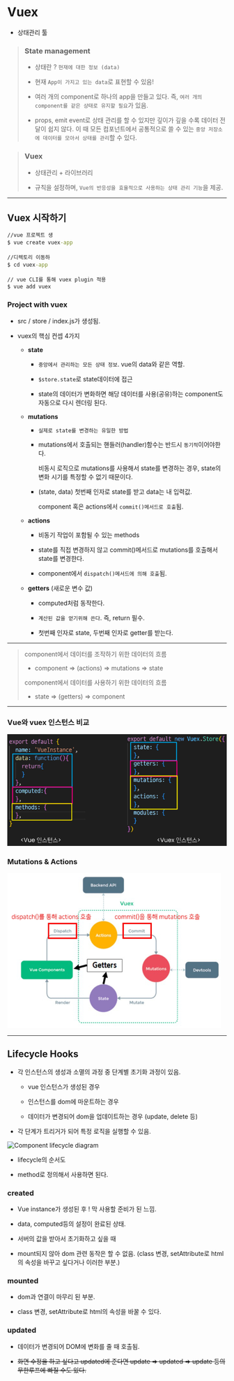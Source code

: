 # Vuex

- 상태관리 툴

> ### State management
> 
> - 상태란 ? `현재에 대한 정보 (data)`
> 
> - 현재 `App이 가지고 있는 data`로 표현할 수 있음!
> 
> - 여러 개의 component로 하나의 app을 만들고 있다. 즉, `여러 개의 component를 같은 상태로 유지할 필요`가 있음.
> 
> - props, emit event로 상태 관리를 할 수 있지만 깊이가 깊을 수록 데이터 전달이 쉽지 않다. 이 때 모든 컴포넌트에서 공통적으로 쓸 수 있는 `중앙 저장소에 데이터를 모아서 상태를 관리`할 수 있다.

> ### Vuex
> 
> - 상태관리 + 라이브러리
> 
> - 규칙을 설정하며, `Vue의 반응성을 효율적으로 사용하는 상태 관리 기능`을 제공.

****

## Vuex 시작하기

```cmd
//vue 프로젝트 생
$ vue create vuex-app

//디렉토리 이동하
$ cd vuex-app

// vue CLI를 통해 vuex plugin 적용
$ vue add vuex
```

### Project with vuex

- src / store / index.js가 생성됨.

- vuex의 핵심 컨셉 4가지
  
  - **state**
    
    - `중앙에서 관리하는 모든 상태 정보`. vue의 data와 같은 역할.
    
    - `$store.state`로 state데이터에 접근
    
    - state의 데이터가 변화하면 해당 데이터를 사용(공유)하는 component도 자동으로 다시 렌더링 된다.
  
  - **mutations**
    
    - `실제로 state를 변경하는 유일한 방법`
    
    - mutations에서 호출되는 핸들러(handler)함수는 반드시 `동기적`이어야한다.
      
      비동시 로직으로 mutations를 사용해서 state를 변경하는 경우, state의 변화 시기를 특정할 수 없기 때문이다.
    
    - (state, data) 첫번째 인자로 state를 받고 data는 내 입력값.
      
      component 혹은 actions에서 `commit()메서드로 호출`됨.
  
  - **actions**
    
    - 비동기 작업이 포함될 수 있는 methods
    
    - state를 직접 변경하지 않고 commit()메서드로 mutations를 호출해서 state를 변경한다.
    
    - component에서 `dispatch()메서드에 의해 호출`됨.
  
  - **getters** (새로운 변수 값)
    
    - computed처럼 동작한다.
    
    - `계산된 값을 얻기위해 쓴다`. 즉, return 필수.
    
    - 첫번째 인자로 state, 두번째 인자로 getter를 받는다.

****

> component에서 데이터를 조작하기 위한 데이터의 흐름
> 
> - component => (actions) => mutations => state
> 
> component에서 데이터를 사용하기 위한 데이터의 흐름
> 
> - state => (getters) => component

****

### Vue와 vuex 인스턴스 비교

![](vue%203.%20vuex_assets/2022-11-08-09-35-18-image.png)

### Mutations & Actions

![](vue%203.%20vuex_assets/2022-11-08-09-47-46-image.png)

****

## Lifecycle Hooks

- 각 인스턴스의 생성과 소멸의 과정 중 단계별 초기화 과정이 있음.
  
  - vue 인스턴스가 생성된 경우
  
  - 인스턴스를 dom에 마운트하는 경우
  
  - 데이터가 변경되어 dom을 업데이트하는 경우 (update, delete 등)

- 각 단계가 트리거가 되어 특정 로직을 실행할 수 있음.

![Component lifecycle diagram](https://vuejs.org/assets/lifecycle.16e4c08e.png)

- lifecycle의 순서도

- method로 정의해서 사용하면 된다.

### created

- Vue instance가 생성된 후 ! 막 사용할 준비가 된 느낌.

- data, computed등의 설정이 완료된 상태.

- 서버의 값을 받아서 초기화하고 싶을 때

- mount되지 않아 dom 관련 동작은 할 수 없음. (class 변경, setAttribute로 html의 속성을 바꾸고 싶다거나 이러한 부분.)

### mounted

- dom과 연결이 마무리 된 부분.

- class 변경, setAttribute로 html의 속성을 바꿀 수 있다.

### updated

- 데이터가 변경되어 DOM에 변화를 줄 때 호출됨.

- ~~화면 수정을 하고 싶다고 updated에 준다면 update => updated => update 등의 무한루프에 빠질 수도 있다.~~
